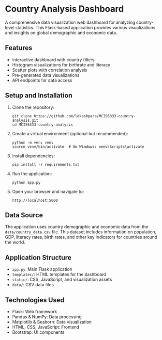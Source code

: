 # Country Analysis Dashboard

A comprehensive data visualization web dashboard for analyzing country-level statistics. This Flask-based application provides various visualizations and insights on global demographic and economic data.

## Features

- Interactive dashboard with country filters
- Histogram visualizations for birthrate and literacy
- Scatter plots with correlation analysis
- Pre-generated data visualizations
- API endpoints for data access

## Setup and Installation

1. Clone the repository:
   ```
   git clone https://github.com/lokeshpara/MCIS6333-country-analysis.git
   cd MCIS6333-country-analysis
   ```

2. Create a virtual environment (optional but recommended):
   ```
   python -m venv venv
   source venv/bin/activate  # On Windows: venv\Scripts\activate
   ```

3. Install dependencies:
   ```
   pip install -r requirements.txt
   ```

4. Run the application:
   ```
   python app.py
   ```

5. Open your browser and navigate to:
   ```
   http://localhost:5000
   ```

## Data Source

The application uses country demographic and economic data from the `data/country_data.csv` file. This dataset includes information on population, GDP, literacy rates, birth rates, and other key indicators for countries around the world.

## Application Structure

- `app.py`: Main Flask application
- `templates/`: HTML templates for the dashboard
- `static/`: CSS, JavaScript, and visualization assets
- `data/`: CSV data files

## Technologies Used

- Flask: Web framework
- Pandas & NumPy: Data processing
- Matplotlib & Seaborn: Data visualization
- HTML, CSS, JavaScript: Frontend
- Bootstrap: UI components
